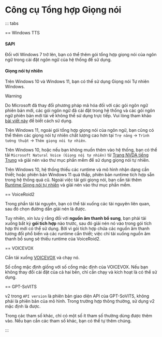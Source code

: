 # Công cụ Tổng hợp Giọng nói

::: tabs

== Windows TTS

#### SAPI

Đối với Windows 7 trở lên, bạn có thể thêm gói tổng hợp giọng nói của ngôn ngữ trong cài đặt ngôn ngữ của hệ thống để sử dụng.

#### Giọng nói tự nhiên

Trên Windows 10 và Windows 11, bạn có thể sử dụng Giọng nói Tự nhiên Windows.

>[!WARNING]
>Do Microsoft đã thay đổi phương pháp mã hóa đối với các gói ngôn ngữ phiên bản mới, các gói ngôn ngữ đã cài đặt trong hệ thống và các gói ngôn ngữ phiên bản mới tải về không thể sử dụng trực tiếp. Vui lòng tham khảo [bài viết này](https://www.patreon.com/posts/fixing-use-of-on-133196054) để biết cách sử dụng.

Trên Windows 11, ngoài gói tổng hợp giọng nói của ngôn ngữ, bạn cũng có thể thêm các giọng nói tự nhiên chất lượng cao hơn tại `Trợ năng` -> `Trình tường thuật` -> `Thêm giọng nói tự nhiên`.

Trên Windows 10, hoặc nếu bạn không muốn thêm vào hệ thống, bạn có thể tải `Microsoft Natural Voice (Giọng nói tự nhiên)` từ [Trang NVDA tiếng Trung](https://www.nvdacn.com/index.php/tts.html) và giải nén vào thư mục phần mềm để sử dụng giọng nói tự nhiên. 

Trên Windows 10, hệ thống thiếu các runtime và mô hình nhận dạng cần thiết; hoặc phiên bản Windows 11 quá thấp, phiên bản runtime tích hợp sẵn trong hệ thống quá cũ. Ngoài việc tải gói giọng nói, bạn cần tải thêm [Runtime Giọng nói tự nhiên](https://lunatranslator.org/Resource/microsoft.cognitiveservices.speech) và giải nén vào thư mục phần mềm. 

== VoiceRoid2

Trong phần tải tài nguyên, bạn có thể tải xuống các tài nguyên liên quan, sau đó chọn đường dẫn giải nén là được.

Tuy nhiên, xin lưu ý rằng đối với **nguồn âm thanh bổ sung**, bạn phải tải xuống bất kỳ **gói tích hợp** nào trước, sau đó giải nén nó vào trong gói tích hợp thì mới có thể sử dụng. Bởi vì gói tích hợp chứa các nguồn âm thanh tương đối phổ biến và các runtime cần thiết; việc chỉ tải xuống nguồn âm thanh bổ sung sẽ thiếu runtime của VoiceRoid2.

== VOICEVOX

Cần tải xuống [VOICEVOX](https://github.com/VOICEVOX/voicevox/releases) và chạy nó.

Số cổng mặc định giống với số cổng mặc định của VOICEVOX. Nếu bạn không thay đổi cài đặt của cả hai bên, chỉ cần chạy và kích hoạt là có thể sử dụng.

== GPT-SoVITS

v2 trong `API version` là phiên bản giao diện API của GPT-SoVITS, không phải là phiên bản của mô hình. Trong trường hợp thông thường, sử dụng v2 mặc định là được.

Trong các tham số khác, chỉ có một số ít tham số thường dùng được thêm vào. Nếu bạn cần các tham số khác, bạn có thể tự thêm chúng.

:::